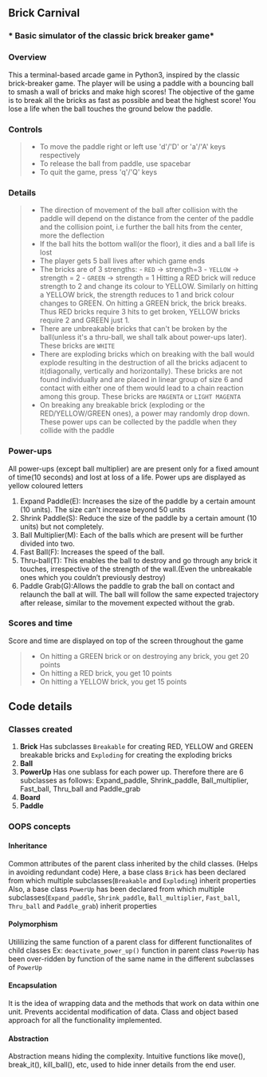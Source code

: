 ## Brick Carnival
### * Basic simulator of the classic brick breaker game*

### Overview
This a terminal-based arcade game in Python3, inspired by the classic brick-breaker game. The player will be using a paddle with a bouncing ball to smash a
wall of bricks and make high scores! The objective of the game is to break all the bricks as fast as possible and beat the highest score! You lose a life when the ball touches the ground below the paddle.

### Controls
> - To move the paddle right or left use 'd'/'D' or 'a'/'A' keys respectively
> - To release the ball from paddle, use spacebar
> - To quit the game, press 'q'/'Q' keys

### Details
> - The direction of movement of the ball after collision with the paddle will depend on the distance from the center of the paddle and the collision point, i.e further the ball hits from the center, more the deflection 
> - If the ball hits the  bottom wall(or the floor), it dies and a ball life is lost
> - The player gets 5 ball lives after which game ends
> - The bricks are of 3 strengths:
	- `RED` -> strength=3
	- `YELLOW` -> strength = 2
	- `GREEN` -> strength = 1
	Hitting a RED brick will reduce strength to 2 and change its colour to YELLOW. Similarly on hitting a YELLOW brick, the strength reduces to 1 and brick colour changes to GREEN. On hitting a GREEN brick, the brick breaks. Thus RED bricks require 3 hits to get broken, YELLOW bricks require 2 and GREEN just 1. 
> - There are unbreakable bricks that can't be broken by the ball(unless it's a thru-ball, we shall talk about power-ups later). These bricks are `WHITE`
> - There are exploding bricks which on breaking with the ball would explode resulting in the destruction of all the bricks adjacent to it(diagonally, vertically and horizontally). These bricks are not found individually and are placed in linear group of size 6 and contact with either one of them would lead to a chain reaction among this group. These bricks are `MAGENTA` or `LIGHT MAGENTA`
> - On breaking any breakable brick (exploding or the RED/YELLOW/GREEN ones), a power may randomly drop down. These power ups can be collected by the paddle when they collide with the paddle

### Power-ups
All power-ups (except ball multiplier) are are present only for a fixed amount of time(10 seconds) and lost at loss of a life. Power ups are displayed as yellow coloured letters
1. Expand Paddle(E): Increases the size of the paddle by a certain amount (10 units). The size can't increase beyond 50 units
2. Shrink Paddle(S): Reduce the size of the paddle by a certain amount (10 units) but not completely.
3. Ball Multiplier(M): Each of the balls which are present will be further divided into two.
4. Fast Ball(F): Increases the speed of the ball.
5. Thru-ball(T): This enables the ball to destroy and go through any brick it touches, irrespective of the strength of the wall.(Even the unbreakable ones which you couldn’t previously destroy)
6. Paddle Grab(G):Allows the paddle to grab the ball on contact and relaunch the ball at will. The ball will follow the same expected trajectory after release, similar to the movement expected without the grab.

### Scores and time
Score and time are displayed on top of the screen throughout the game
> - On hitting a GREEN brick or on destroying any brick, you get 20 points
> - On hitting a RED brick, you get 10 points
> - On hitting a YELLOW brick, you get 15 points

## Code details
### Classes created

1. **Brick**
Has subclasses `Breakable` for creating RED, YELLOW and GREEN breakable bricks and `Exploding` for creating the exploding bricks
2. **Ball**
3. **PowerUp**
Has one sublass for each power up. Therefore there are 6 subclasses as follows: Expand_paddle, Shrink_paddle, Ball_multiplier, Fast_ball, Thru_ball and Paddle_grab
4. **Board**
5. **Paddle**


### OOPS concepts

#### Inheritance
Common attributes of the parent class inherited by the child classes. (Helps in avoiding redundant code)
Here, a base class `Brick` has been declared from which multiple subclasses(`Breakable` and `Exploding`) inherit properties
Also, a base class `PowerUp` has been declared from which multiple subclasses(`Expand_paddle`, `Shrink_paddle`, `Ball_multiplier`, `Fast_ball`, `Thru_ball` and `Paddle_grab`) inherit properties

#### Polymorphism
Utililizing the same function of a parent class for different functionalites of child classes
Ex: `deactivate_power_up()` function in parent class `PowerUp` has been over-ridden by function of the same name in the different subclasses of `PowerUp`

#### Encapsulation
It is the idea of wrapping data and the methods that work on data within one unit. Prevents accidental modification of data. Class and object based approach for all the functionality implemented.

#### Abstraction
Abstraction means hiding the complexity. Intuitive functions like move(), break_it(), kill_ball(), etc, used to hide inner details from the end user.
